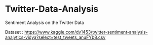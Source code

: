 # Twitter-Data-Analysis
Sentiment Analysis on the Twitter Data

Dataset : https://www.kaggle.com/dv1453/twitter-sentiment-analysis-analytics-vidya?select=test_tweets_anuFYb8.csv
